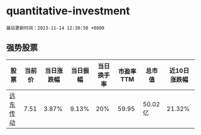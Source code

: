 # quantitative-investment

`最后更新时间：2023-11-14 12:30:50 +0800`

## 强势股票

|股票|当前价|当日涨跌幅|当日振幅|当日换手率|市盈率TTM|总市值|近10日涨跌幅|
|----|----|----|----|----|----|----|----|
|[远东传动](https://xueqiu.com/S/SZ002406)|7.51|3.87%|9.13%|20%|59.95|50.02亿|21.32%|
